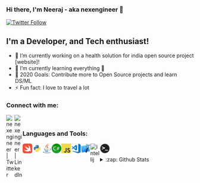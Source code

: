 ### Hi there, I'm Neeraj - aka nexengineer 👋

[![Twitter Follow](https://img.shields.io/twitter/follow/nexengineer?color=1DA1F2&logo=twitter&style=for-the-badge)](https://twitter.com/intent/follow?original_referer=https%3A%2F%2Fgithub.com%2FcodeSTACKr&screen_name=nexengineer)

## I'm a Developer, and Tech enthusiast!

- 🔭 I’m currently working on a health solution for india open source project [website]!
- 🌱 I’m currently learning everything 🤣
- 🥅 2020 Goals: Contribute more to Open Source projects and learn DS/ML
- ⚡ Fun fact: I love to travel a lot


### Connect with me:

[<img align="left" alt="nexengineer | Twitter" width="22px" src="https://cdn.jsdelivr.net/npm/simple-icons@v3/icons/twitter.svg" />][twitter]
[<img align="left" alt="nexengineer | LinkedIn" width="22px" src="https://cdn.jsdelivr.net/npm/simple-icons@v3/icons/linkedin.svg" />][linkedin]

<br />

### Languages and Tools:

<img align="left" alt="Swift" width="26px" src="https://raw.githubusercontent.com/github/explore/80688e429a7d4ef2fca1e82350fe8e3517d3494d/topics/swift/swift.png" />
<img align="left" alt="python" width="26px" src="https://raw.githubusercontent.com/github/explore/80688e429a7d4ef2fca1e82350fe8e3517d3494d/topics/python/python.png" />
<img align="left" alt="java" width="26px" src="https://raw.githubusercontent.com/github/explore/80688e429a7d4ef2fca1e82350fe8e3517d3494d/topics/java/java.png" />
<img align="left" alt="csharp" width="26px" src="https://raw.githubusercontent.com/github/explore/80688e429a7d4ef2fca1e82350fe8e3517d3494d/topics/csharp/csharp.png" />
<img align="left" alt="JavaScript" width="26px" src="https://raw.githubusercontent.com/github/explore/80688e429a7d4ef2fca1e82350fe8e3517d3494d/topics/javascript/javascript.png" />
<img align="left" alt="Visual Studio Code" width="26px" src="https://raw.githubusercontent.com/github/explore/80688e429a7d4ef2fca1e82350fe8e3517d3494d/topics/visual-studio-code/visual-studio-code.png" />
<img align="left" alt="xcode" width="26px" src="https://raw.githubusercontent.com/github/explore/80688e429a7d4ef2fca1e82350fe8e3517d3494d/topics/xcode/xcode.png" />
<img align="left" alt="intellij" width="26px" src="https://banner2.cleanpng.com/20180601/sku/kisspng-intellij-idea-computer-icons-webstorm-java-compute-50-5b10f1232d66a3.543622441527836963186.jpg" />
<img align="left" alt="Terminal" width="26px" src="https://raw.githubusercontent.com/github/explore/80688e429a7d4ef2fca1e82350fe8e3517d3494d/topics/terminal/terminal.png" />




<br />
<br />

<details>
  <summary>:zap: Github Stats</summary>

  <img align="left" alt="nexengineer's Github Stats" src="https://github-readme-stats.codestackr.vercel.app/api?username=nexengineer&show_icons=true&hide_border=true" />

</details>

[twitter]: https://twitter.com/nexengineer
[linkedin]: https://linkedin.com/in/nexengineer
